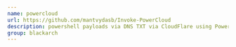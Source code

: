 ```yaml
---
name: powercloud
url: https://github.com/mantvydasb/Invoke-PowerCloud
description: powershell payloads via DNS TXT via CloudFlare using PowerShell. URL : https://github.com/mantvydasb/Invoke-PowerCloud Groups : blackarch blackarch-windows blackarch-exploitation
group: blackarch
---
```

